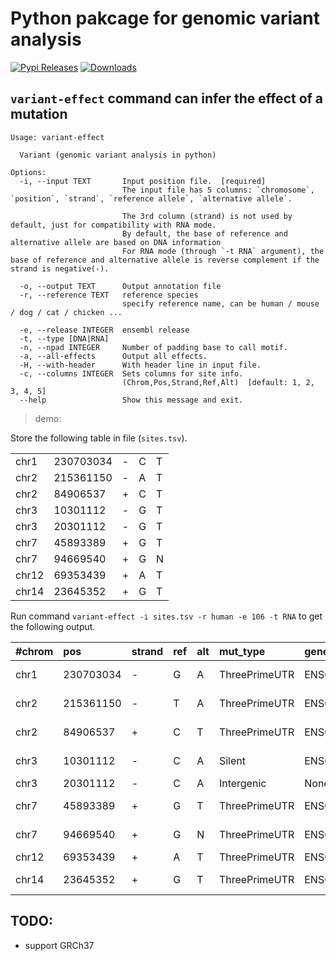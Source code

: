 # Python pakcage for genomic variant analysis

[![Pypi Releases](https://img.shields.io/pypi/v/variant.svg)](https://pypi.python.org/pypi/variant)
[![Downloads](https://pepy.tech/badge/variant)](https://pepy.tech/project/variant)

## `variant-effect` command can infer the effect of a mutation

```
Usage: variant-effect

  Variant (genomic variant analysis in python)

Options:
  -i, --input TEXT       Input position file.  [required]
                         The input file has 5 columns: `chromosome`, `position`, `strand`, `reference allele`, `alternative allele`.

                         The 3rd column (strand) is not used by default, just for compatibility with RNA mode.
                         By default, the base of reference and alternative allele are based on DNA information
                         For RNA mode (through `-t RNA` argument), the base of reference and alternative allele is reverse complement if the strand is negative(-).

  -o, --output TEXT      Output annotation file
  -r, --reference TEXT   reference species
                         specify reference name, can be human / mouse / dog / cat / chicken ...

  -e, --release INTEGER  ensembl release
  -t, --type [DNA|RNA]
  -n, --npad INTEGER     Number of padding base to call motif.
  -a, --all-effects      Output all effects.
  -H, --with-header      With header line in input file.
  -c, --columns INTEGER  Sets columns for site info.
                         (Chrom,Pos,Strand,Ref,Alt)  [default: 1, 2, 3, 4, 5]
  --help                 Show this message and exit.
```

> demo:

Store the following table in file (`sites.tsv`).

|       |           |     |     |     |
| :---- | :-------- | :-- | :-- | :-- |
| chr1  | 230703034 | -   | C   | T   |
| chr2  | 215361150 | -   | A   | T   |
| chr2  | 84906537  | +   | C   | T   |
| chr3  | 10301112  | -   | G   | T   |
| chr3  | 20301112  | -   | G   | T   |
| chr7  | 45893389  | +   | G   | T   |
| chr7  | 94669540  | +   | G   | N   |
| chr12 | 69353439  | +   | A   | T   |
| chr14 | 23645352  | +   | G   | T   |

Run command `variant-effect -i sites.tsv -r human -e 106 -t RNA` to get the following output.

| #chrom | pos       | strand | ref | alt | mut_type      | gene_name               | gene_pos | transcript_name             | transcript_pos | transcript_motif      | coding_pos | codon_ref | aa_pos | aa_ref | distance2splice |
| :----- | :-------- | :----- | :-- | :-- | :------------ | :---------------------- | :------- | :-------------------------- | :------------- | :-------------------- | :--------- | :-------- | :----- | :----- | :-------------- |
| chr1   | 230703034 | -      | G   | A   | ThreePrimeUTR | ENSG00000135744(AGT)    | 42543    | ENST00000680041(AGT-208)    | 1753           | TGTGTCACCCCCAGTCTCCCA | None       | None      | None   | None   | 295             |
| chr2   | 215361150 | -      | T   | A   | ThreePrimeUTR | ENSG00000115414(FN1)    | 74924    | ENST00000323926(FN1-201)    | 8012           | GGCCCGCAATACTGTAGGAAC | None       | None      | None   | None   | 476             |
| chr2   | 84906537  | +      | C   | T   | ThreePrimeUTR | ENSG00000034510(TMSB10) | 882      | ENST00000233143(TMSB10-201) | 327            | CCTGGGCACTCCGCGCCGATG | None       | None      | None   | None   | 148             |
| chr3   | 10301112  | -      | C   | A   | Silent        | ENSG00000157020(SEC13)  | 20001    | ENST00000397117(SEC13-209)  | 1441           | TTGATCATCTGCCTTAACGTG | 849        | CTG       | 283    | L      | 35              |
| chr3   | 20301112  | -      | C   | A   | Intergenic    | None                    | None     | None                        | None           | None                  | None       | None      | None   | None   | None            |
| chr7   | 45893389  | +      | G   | T   | ThreePrimeUTR | ENSG00000146678(IGFBP1) | 5030     | ENST00000275525(IGFBP1-201) | 1243           | CAAAGCTCCTGCGTCTGTTTT | None       | None      | None   | None   | 429             |
| chr7   | 94669540  | +      | G   | N   | ThreePrimeUTR | ENSG00000242265(PEG10)  | 13216    | ENST00000612941(PEG10-206)  | 6240           | TTTTACCCCTGTCAGTAGCCC | None       | None      | None   | None   | 5030            |
| chr12  | 69353439  | +      | A   | T   | ThreePrimeUTR | ENSG00000090382(LYZ)    | 5059     | ENST00000261267(LYZ-201)    | 695            | TAGAACTAATACTGGTGAAAA | None       | None      | None   | None   | 286             |
| chr14  | 23645352  | +      | G   | T   | ThreePrimeUTR | ENSG00000100867(DHRS2)  | 15238    | ENST00000344777(DHRS2-202)  | 1391           | CTGCCATTCTGCCAGACTAGC | None       | None      | None   | None   | 210             |

## TODO:

- support GRCh37
